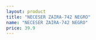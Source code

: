 ```yaml
---
layout: product
title: "NECESER ZAIRA-742 NEGRO"
name: "NECESER ZAIRA-742 NEGRO"
price: 39.9
---
```


